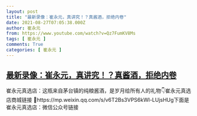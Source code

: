 ```yaml
---
layout: post
title: "最新录像：崔永元，真讲究！？真酱酒，拒绝内卷"
date: 2021-08-27T07:05:38.000Z
author: 崔永元
from: https://www.youtube.com/watch?v=Qz7FumKV8Ms
tags: [ 崔永元 ]
comments: True
categories: [ 崔永元 ]
---
```

<!--1630047938000-->
[最新录像：崔永元，真讲究！？真酱酒，拒绝内卷](https://www.youtube.com/watch?v=Qz7FumKV8Ms)
------

<div>
崔永元真选店：这瓶来自茅台镇的纯粮酱酒，是岁月给所有人的礼物👇崔永元真选店商城链接 🔗https://mp.weixin.qq.com/s/v6T2Bs3VPS6kWl-LUjsHUg下面是崔永元真选店：微信公众号链接
</div>
